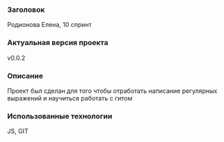 ### Заголовок
Родионова Елена, 10 спринт

### Актуальная версия проекта
v0.0.2

### Описание
Проект был сделан для того чтобы отработать написание регулярных выражений и научиться работать с гитом

### Использованные технологии
JS, GIT
